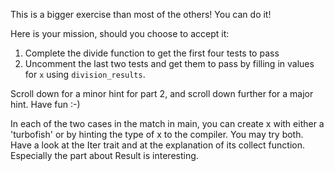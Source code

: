 This is a bigger exercise than most of the others!
You can do it!

Here is your mission, should you choose to accept it:
1. Complete the divide function to get the first four tests to pass
2. Uncomment the last two tests and get them to pass by filling in values for `x` using `division_results`.

Scroll down for a minor hint for part 2, and scroll down further for a major hint.
Have fun :-)

<div class="hint">
  In each of the two cases in the match in main, you can create x with either a 'turbofish' or by hinting the type of x to the compiler.
  You may try both.
</div>

<div class="hint">
  Have a look at the Iter trait and at the explanation of its collect function.
  Especially the part about Result is interesting.
</div>
